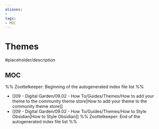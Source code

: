 ```yaml
---
aliases:
- 
tags:
- MOC
---
```


# Themes

#placeholder/description 

## MOC

%% Zoottelkeeper: Beginning of the autogenerated index file list  %%
-  [[09 - Digital Garden/09.02 - How To/Guides/Themes/How to add your theme to the community theme store|How to add your theme to the community theme store]]
-  [[09 - Digital Garden/09.02 - How To/Guides/Themes/How to Style Obsidian|How to Style Obsidian]]
%% Zoottelkeeper: End of the autogenerated index file list  %%
